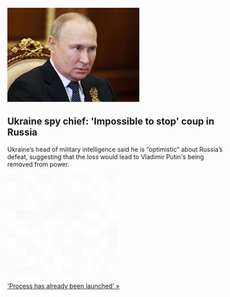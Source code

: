 
![Ukraine spy chief: 'Impossible to stop' coup in Russia](./20220515175844.png)
## Ukraine spy chief: 'Impossible to stop' coup in Russia

Ukraine’s head of military intelligence said he is “optimistic” about Russia’s defeat, suggesting that the loss would lead to Vladimir Putin's being removed from power.

![pic](../square_bg.png)

['Process has already been launched' »](https://www.yahoo.com/news/putin-russia-war-ukraine-coup-underway-170317898.html)
